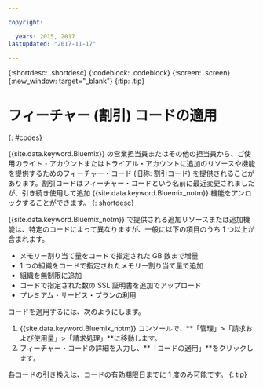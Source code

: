 ```yaml
---

copyright:

  years: 2015, 2017
lastupdated: "2017-11-17"

---
```


{:shortdesc: .shortdesc}
{:codeblock: .codeblock}
{:screen: .screen}
{:new_window: target="_blank"}
{:tip: .tip}

# フィーチャー (割引) コードの適用
{: #codes}

{{site.data.keyword.Bluemix}} の営業担当員またはその他の担当員から、ご使用のライト・アカウントまたはトライアル・アカウントに追加のリソースや機能を提供するためのフィーチャー・コード (旧称: 割引コード) を提供されることがあります。割引コードはフィーチャー・コードという名前に最近変更されましたが、引き続き使用して追加 {{site.data.keyword.Bluemix_notm}} 機能をアンロックすることができます。
{: shortdesc}

{{site.data.keyword.Bluemix_notm}} で提供される追加リソースまたは追加機能は、特定のコードによって異なりますが、一般に以下の項目のうち 1 つ以上が含まれます。

  * メモリー割り当て量をコードで指定された GB 数まで増量
  * 1 つの組織をコードで指定されたメモリー割り当て量で追加
  * 組織を無制限に追加
  * コードで指定された数の SSL 証明書を追加でアップロード
  * プレミアム・サービス・プランの利用

コードを適用するには、次のようにします。

1. {{site.data.keyword.Bluemix_notm}} コンソールで、**「管理」>「請求および使用量」>「請求処理」**に移動します。
2. フィーチャー・コードの詳細を入力し、**「コードの適用」**をクリックします。

各コードの引き換えは、コードの有効期限日までに 1 度のみ可能です。
{: tip}
